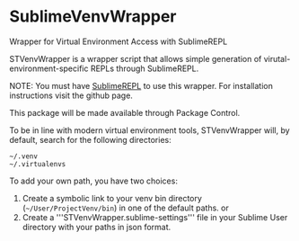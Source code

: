 # SublimeVenvWrapper
Wrapper for Virtual Environment Access with SublimeREPL


STVenvWrapper is a wrapper script that allows simple generation of virutal-environment-specific REPLs through SublimeREPL.

NOTE: You must have [SublimeREPL](https://github.com/wuub/SublimeREPL) to use this wrapper. For installation instructions visit the github page.

This package will be made available through Package Control.

To be in line with modern virtual environment tools, STVenvWrapper will, by default, search for the following directories:

```
~/.venv
~/.virtualenvs
```

To add your own path, you have two choices:

1) Create a symbolic link to your venv bin directory (```~/User/ProjectVenv/bin```) in one of the default paths.
or
2) Create a '''STVenvWrapper.sublime-settings''' file in your Sublime User directory with your paths in json format.
